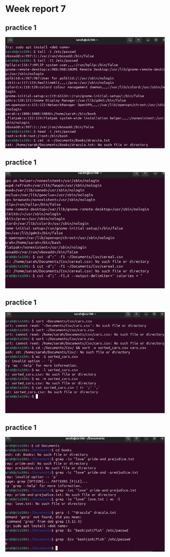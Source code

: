 # Week report 7

## practice 1
![p1](practice1.png)

## practice 1
![p2](practice2.png)

## practice 1
![p3](practice3.png)

## practice 1
![p4](practice4.png)